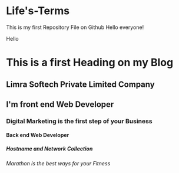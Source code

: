 # Life's-Terms
This is my first Repository File on Github Hello everyone!
  <html>
  <head>Hello</head>
  <body>
  <h1>This is a first Heading on my Blog</h1>
    <h2>Limra Softech Private Limited Company</h2>
  <h2>I'm front end Web Developer</h2>
  <h3>Digital Marketing is the first step of your Business</h3>
  <h4>Back end Web Developer</h4>
  <h5>Hostname and Network Collection</h5>
  <h6>Marathon is the best ways for your Fitness</h6>
  </body>
  </html>
